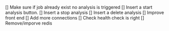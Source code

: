 [] Make sure if job already exist no analysis is triggered
[] Insert a start analysis button.
[] Insert a stop analysis
[] Insert a delete analysis
[] Improve front end
[] Add more connections
[] Check health check is right
[] Remove/imporve redis